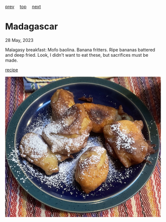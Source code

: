 [prev](../l/luxembourg.md)&emsp;
[top](../index.md)&emsp;
[next](malawi.md)
# Madagascar
<meta property="og:image" content="images/madagascar.png"/>
28 May, 2023

Malagasy breakfast: Mofo baolina. Banana fritters.  Ripe bananas
battered and deep fried.  Look, I didn't want to eat these, but
sacrifices must be made.

[recipe](https://www.cuisineaz.com/recettes/mofo-baolina-beignet-de-banane-malgache-112439.aspx)

![breakfast](images/madagascar.jpeg)
